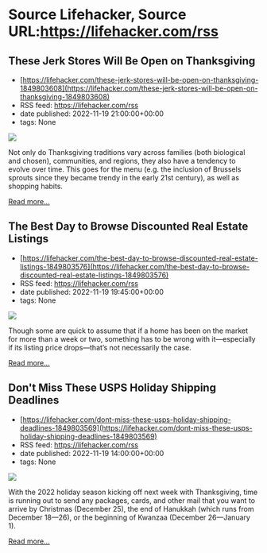 # Source Lifehacker, Source URL:https://lifehacker.com/rss

## These Jerk Stores Will Be Open on Thanksgiving
 - [https://lifehacker.com/these-jerk-stores-will-be-open-on-thanksgiving-1849803608](https://lifehacker.com/these-jerk-stores-will-be-open-on-thanksgiving-1849803608)
 - RSS feed: https://lifehacker.com/rss
 - date published: 2022-11-19 21:00:00+00:00
 - tags: None

<img src="https://i.kinja-img.com/gawker-media/image/upload/s--aSxJ3rk8--/c_fit,fl_progressive,q_80,w_636/6b0954cf2789a6f262b2af5cc2701d39.jpg" /><p>Not only do Thanksgiving traditions vary across families (both biological and chosen), communities, and regions, they also have a tendency to evolve over time. This goes for the menu (e.g. the inclusion of Brussels sprouts since they became trendy in the early 21st century), as well as shopping habits. </p><p><a href="https://lifehacker.com/these-jerk-stores-will-be-open-on-thanksgiving-1849803608">Read more...</a></p>

## The Best Day to Browse Discounted Real Estate Listings
 - [https://lifehacker.com/the-best-day-to-browse-discounted-real-estate-listings-1849803576](https://lifehacker.com/the-best-day-to-browse-discounted-real-estate-listings-1849803576)
 - RSS feed: https://lifehacker.com/rss
 - date published: 2022-11-19 19:45:00+00:00
 - tags: None

<img src="https://i.kinja-img.com/gawker-media/image/upload/s--49mfkYNe--/c_fit,fl_progressive,q_80,w_636/995f67f951794480a1dd300583e65ae3.jpg" /><p>Though some are quick to assume that if a home has been on the market for more than a week or two, something has to be wrong with it—especially if its listing price drops—that’s not necessarily the case. </p><p><a href="https://lifehacker.com/the-best-day-to-browse-discounted-real-estate-listings-1849803576">Read more...</a></p>

## Don't Miss These USPS Holiday Shipping Deadlines
 - [https://lifehacker.com/dont-miss-these-usps-holiday-shipping-deadlines-1849803569](https://lifehacker.com/dont-miss-these-usps-holiday-shipping-deadlines-1849803569)
 - RSS feed: https://lifehacker.com/rss
 - date published: 2022-11-19 14:00:00+00:00
 - tags: None

<img src="https://i.kinja-img.com/gawker-media/image/upload/s--f-ySWrVo--/c_fit,fl_progressive,q_80,w_636/09b42ed04ec086081e0666155ea99d4e.jpg" /><p>With the 2022 holiday season kicking off next week with Thanksgiving, time is running out to send any packages, cards, and other mail that you want to arrive by Christmas (December 25), the end of Hanukkah (which runs from December 18—26), or the beginning of Kwanzaa (December 26—January 1).</p><p><a href="https://lifehacker.com/dont-miss-these-usps-holiday-shipping-deadlines-1849803569">Read more...</a></p>
